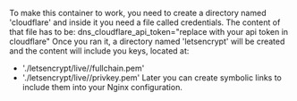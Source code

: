 To make this container to work, you need to create a directory named 'cloudflare' and inside it you need a file called credentials.
The content of that file has to be:
dns_cloudflare_api_token="replace with your api token in cloudflare"
Once you ran it, a directory named 'letsencrypt' will be created and the content will include you keys, located at:
* './letsencrypt/live/<yourdomain>/fullchain.pem' 
* './letsencrypt/live/<yourdomain>/privkey.pem' 
Later you can create symbolic links to include them into your Nginx configuration.
